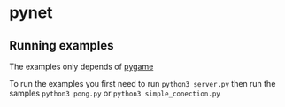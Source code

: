 # pynet

## Running examples
The examples only depends of [pygame](https://www.pygame.org)

To run the examples you first need to run `python3 server.py`
then run the samples `python3 pong.py` or `python3 simple_conection.py`
